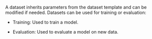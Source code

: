 A dataset inherits parameters from the dataset template and can be modified if needed. Datasets can be used for training or evaluation:

-   Training: Used to train a model.


-   Evaluation: Used to evaluate a model on new data.


